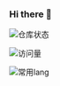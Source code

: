 ### Hi there 👋

<!--
**arctic603/arctic603** is a ✨ _special_ ✨ repository because its `README.md` (this file) appears on your GitHub profile.

Here are some ideas to get you started:

- 🤔 I’m looking for help with MineCraftLiteLoaderBDS plugin develop and MiraiCp usage Template
- 📫 How to reach me: rayonsun@outlook.com/3186393716@qq.com

-->

![仓库状态](https://github-readme-stats.vercel.app/api?username=arctic603&show_icons=true&theme=tokyonight)

![访问量](https://profile-counter.glitch.me/arctic603/count.svg)

![常用lang](https://github-readme-stats.vercel.app/api/top-langs/?username=arctic603&layout=compact&theme=tokyonight)
